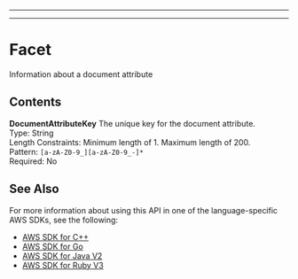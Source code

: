 --------

--------

# Facet<a name="API_Facet"></a>

Information about a document attribute

## Contents<a name="API_Facet_Contents"></a>

 **DocumentAttributeKey**   <a name="Kendra-Type-Facet-DocumentAttributeKey"></a>
The unique key for the document attribute\.  
Type: String  
Length Constraints: Minimum length of 1\. Maximum length of 200\.  
Pattern: `[a-zA-Z0-9_][a-zA-Z0-9_-]*`   
Required: No

## See Also<a name="API_Facet_SeeAlso"></a>

For more information about using this API in one of the language\-specific AWS SDKs, see the following:
+  [ AWS SDK for C\+\+](https://docs.aws.amazon.com/goto/SdkForCpp/kendra-2019-02-03/Facet) 
+  [ AWS SDK for Go](https://docs.aws.amazon.com/goto/SdkForGoV1/kendra-2019-02-03/Facet) 
+  [ AWS SDK for Java V2](https://docs.aws.amazon.com/goto/SdkForJavaV2/kendra-2019-02-03/Facet) 
+  [ AWS SDK for Ruby V3](https://docs.aws.amazon.com/goto/SdkForRubyV3/kendra-2019-02-03/Facet) 